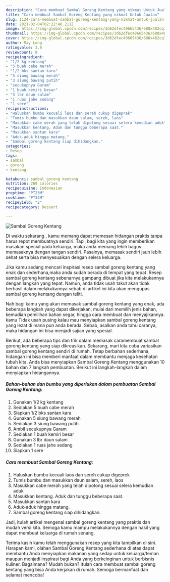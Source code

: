 ```yaml
---
description: "Cara membuat Sambal Goreng Kentang yang nikmat Untuk Jualan"
title: "Cara membuat Sambal Goreng Kentang yang nikmat Untuk Jualan"
slug: 1124-cara-membuat-sambal-goreng-kentang-yang-nikmat-untuk-jualan
date: 2021-02-04T02:22:48.211Z
image: https://img-global.cpcdn.com/recipes/3d62dfec49665436/680x482cq70/sambal-goreng-kentang-foto-resep-utama.jpg
thumbnail: https://img-global.cpcdn.com/recipes/3d62dfec49665436/680x482cq70/sambal-goreng-kentang-foto-resep-utama.jpg
cover: https://img-global.cpcdn.com/recipes/3d62dfec49665436/680x482cq70/sambal-goreng-kentang-foto-resep-utama.jpg
author: May Long
ratingvalue: 3.8
reviewcount: 8
recipeingredient:
- "1/2 kg kentang"
- "5 buah cabe merah"
- "1/2 bks santan kara"
- "5 siung bawang merah"
- "3 siung bawang putih"
- "secukupnya Garam"
- "1 buah kemiri besar"
- "3 lbr daun salam"
- "1 ruas jahe sedang"
- "1 sere"
recipeinstructions:
- "Haluskan bumbu kecuali laos dan sereh cukup digeprek"
- "Tumis bumbu dan masukkan daun salam, sereh, laos"
- "Masukkan cabe merah yang telah dipotong sesuai selera kemudian aduk"
- "Masukkan kentang. Aduk dan tunggu beberapa saat."
- "Masukkan santan kara"
- "Aduk-aduk hingga matang."
- "Sambal goreng kentang siap dihidangkan."
categories:
- Resep
tags:
- sambal
- goreng
- kentang

katakunci: sambal goreng kentang 
nutrition: 269 calories
recipecuisine: Indonesian
preptime: "PT23M"
cooktime: "PT32M"
recipeyield: "2"
recipecategory: Dessert

---
```



![Sambal Goreng Kentang](https://img-global.cpcdn.com/recipes/3d62dfec49665436/680x482cq70/sambal-goreng-kentang-foto-resep-utama.jpg)

Di waktu  sekarang , kamu memang dapat memesan hidangan praktis tanpa harus repot membuatnya sendiri. Tapi, bagi kita yang ingin memberikan masakan special pada keluarga, maka anda memang lebih bagus memasaknya dengan tangan sendiri. Pasalnya, memasak sendiri jauh lebih sehat serta bisa menyesuaikan dengan selera keluarga.

Jika kamu sedang mencari inspirasi resep sambal goreng kentang yang enak dan sederhana,maka anda sudah berada di tempat yang tepat. Resep sambal goreng kentang  sebenarnya gampang dibuat jika kita melakukannya dengan langkah yang tepat. Namun, anda tidak usah takut akan tidak berhasil dalam melakukannya 
sebab di artikel ini kita akan mengupas sambal goreng kentang dengan teliti.  



Nah bagi kamu yang akan memasak sambal goreng kentang yang enak, ada beberapa langkah yang dapat dikerjakan, mulai dari memilih jenis bahan, kemudian pemilihan bahan segar, hingga cara membuat dan menyajikannya. kamu Tidak usah pusing kalau mau menyiapkan sambal goreng kentang yang lezat di mana pun anda berada. Sebab, asalkan anda  tahu caranya, maka hidangan ini bisa menjadi sajian yang spesial.

Berikut, ada beberapa tips dan trik dalam memasak caramembuat sambal goreng kentang yang siap dikreasikan. Sekarang, mari kita coba variasikan sambal goreng kentang sendiri di rumah. Tetap berbahan sederhana, hidangan ini bisa memberi manfaat dalam membantu menjaga kesehatan tubuh kita. Anda bisa menyiapkan Sambal Goreng Kentang menggunakan 10 bahan dan 7 langkah pembuatan. Berikut ini langkah-langkah dalam menyiapkan hidangannya.

<!--inarticleads1-->

##### Bahan-bahan dan bumbu yang diperlukan dalam pembuatan Sambal Goreng Kentang:

1. Gunakan 1/2 kg kentang
1. Sediakan 5 buah cabe merah
1. Siapkan 1/2 bks santan kara
1. Gunakan 5 siung bawang merah
1. Sediakan 3 siung bawang putih
1. Ambil secukupnya Garam
1. Sediakan 1 buah kemiri besar
1. Gunakan 3 lbr daun salam
1. Sediakan 1 ruas jahe sedang
1. Siapkan 1 sere




<!--inarticleads2-->

##### Cara membuat Sambal Goreng Kentang:

1. Haluskan bumbu kecuali laos dan sereh cukup digeprek
1. Tumis bumbu dan masukkan daun salam, sereh, laos
1. Masukkan cabe merah yang telah dipotong sesuai selera kemudian aduk
1. Masukkan kentang. Aduk dan tunggu beberapa saat.
1. Masukkan santan kara
1. Aduk-aduk hingga matang.
1. Sambal goreng kentang siap dihidangkan.




Jadi, itulah artikel mengenai  sambal goreng kentang  yang praktis dan mudah versi kita. Semoga kamu mampu melakukannya dengan hasil yang dapat membuat keluarga di rumah senang. 

Terima kasih kamu telah menggunakan resep yang kita tampilkan di sini. Harapan kami, olahan  Sambal Goreng Kentang sederhana di atas dapat membantu Anda menyiapkan makanan yang sedap untuk keluarga/teman maupun menjadi inspirasi bagi Anda yang berkeinginan untuk berbisnis kuliner. Bagaimana? Mudah bukan? Itulah cara membuat sambal goreng kentang yang bisa Anda kerjakan di rumah. Semoga bermanfaat dan selamat mencoba!

